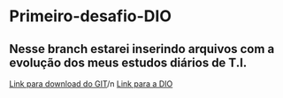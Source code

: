 # Primeiro-desafio-DIO
## Nesse branch estarei inserindo arquivos com a evolução dos meus estudos diários de T.I.
[Link para download do GIT](https://git-scm.com/downloads)/n
[Link para a DIO](dio.me)
